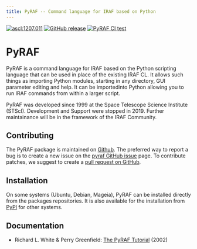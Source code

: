 ```yaml
---
title: PyRAF -- Command language for IRAF based on Python
---
```


[![ascl:1207.011](https://img.shields.io/badge/ascl-1207.011-blue.svg?colorB=262255)](http://ascl.net/1207.011)
[![GitHub release](https://img.shields.io/github/release/iraf-community/pyraf.svg)](https://github.com/iraf-community/pyraf/releases/latest)
[![PyRAF CI test](https://github.com/iraf-community/pyraf/actions/workflows/citest.yml/badge.svg)](https://github.com/iraf-community/pyraf/actions)

# PyRAF

PyRAF is a command language for IRAF based on the Python scripting language
that can be used in place of the existing IRAF CL. It allows such things as
importing Python modules, starting in any directory, GUI parameter editing and
help. It can be importedinto Python allowing you to run IRAF commands from
within a larger script.

PyRAF was developed since 1999 at the Space Telescope Science Institute
(STScI). Development and Support were stopped in 2019. Further maintainance
will be in the framework of the IRAF Community.

## Contributing

The PyRAF package is maintained on
[Github](https://github.com/iraf-community/pyraf). The preferred way to report
a bug is to create a new issue on the [pyraf GitHub
issue](https://github.com/iraf-community/pyraf/issues) page.  To contribute
patches, we suggest to create a [pull request on
GitHub](https://github.com/iraf-community/pyraf/pulls).

## Installation

On some systems (Ubuntu, Debian, Mageia), PyRAF can be installed directly from
the packages repositories. It is also available for the installation from
[PyPI](https://pypi.org/project/pyraf/) for other systems.

## Documentation

* Richard L. White & Perry Greenfield: [The PyRAF Tutorial](doc/pyraf_tutorial.pdf)
  (2002)
